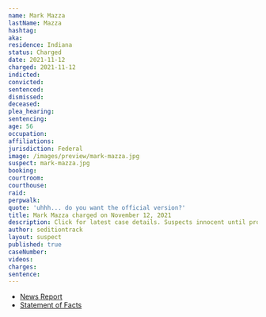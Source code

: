 ```yaml
---
name: Mark Mazza
lastName: Mazza
hashtag:
aka:
residence: Indiana
status: Charged
date: 2021-11-12
charged: 2021-11-12
indicted:
convicted:
sentenced:
dismissed:
deceased:
plea_hearing:
sentencing:
age: 56
occupation:
affiliations:
jurisdiction: Federal
image: /images/preview/mark-mazza.jpg
suspect: mark-mazza.jpg
booking:
courtroom:
courthouse:
raid:
perpwalk:
quote: 'uhhh... do you want the official version?'
title: Mark Mazza charged on November 12, 2021
description: Click for latest case details. Suspects innocent until proven guilty.
author: seditiontrack
layout: suspect
published: true
caseNumber:
videos:
charges:
sentence:
---
```

- [News Report](https://www.indystar.com/story/news/crime/2021/11/19/shelbyville-mark-mazza-arrested-capitol-riot-after-reporting-gun-stolen/8686112002/)
- [Statement of Facts](https://www.justice.gov/usao-dc/press-release/file/1449771/download)
